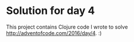 # Solution for day 4

This project contains Clojure code I wrote to solve http://adventofcode.com/2016/day/4. :)

